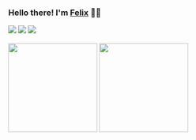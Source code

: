 ### Hello there! I'm [Felix](https://felix-macaspac.netlify.app/) 👨‍💻

<div>
<a href="https://github.com/felixmacaspac" target="_blank">
<img src="https://shields.io/badge/GITHUB-232225.svg?&style=for-the-badge&logo=github"></a>
<a href="https://discord.com/users/650354818401173515" target="_blank">
<img src="https://shields.io/badge/DISCORD-232225.svg?&style=for-the-badge&logo=discord"></a>
<a href="https://www.instagram.com/kelzeuu/" target="_blank">
<img src="https://shields.io/badge/INSTAGRAM-232225.svg?&style=for-the-badge&logo=instagram"></a>
<br />
<br />

  <div>
  <img src="https://github-readme-stats.vercel.app/api?username=felixmacaspac&show_icons=true&theme=material-palenight&hide_border=true" width="%100" height="180px">
  <img src="https://github-readme-stats.vercel.app/api/top-langs/?username=felixmacaspac&show_icons=true&theme=material-palenight&hide_border=true" width="%100" height="180px">
  </div>

